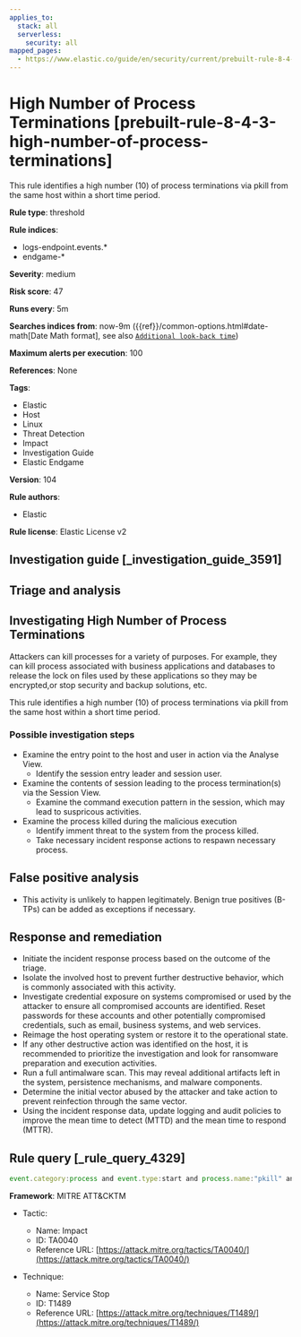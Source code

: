 ```yaml
---
applies_to:
  stack: all
  serverless:
    security: all
mapped_pages:
  - https://www.elastic.co/guide/en/security/current/prebuilt-rule-8-4-3-high-number-of-process-terminations.html
---
```


# High Number of Process Terminations [prebuilt-rule-8-4-3-high-number-of-process-terminations]

This rule identifies a high number (10) of process terminations via pkill from the same host within a short time period.

**Rule type**: threshold

**Rule indices**:

* logs-endpoint.events.*
* endgame-*

**Severity**: medium

**Risk score**: 47

**Runs every**: 5m

**Searches indices from**: now-9m ({{ref}}/common-options.html#date-math[Date Math format], see also [`Additional look-back time`](docs-content://solutions/security/detect-and-alert/create-detection-rule.md#rule-schedule))

**Maximum alerts per execution**: 100

**References**: None

**Tags**:

* Elastic
* Host
* Linux
* Threat Detection
* Impact
* Investigation Guide
* Elastic Endgame

**Version**: 104

**Rule authors**:

* Elastic

**Rule license**: Elastic License v2

## Investigation guide [_investigation_guide_3591]

## Triage and analysis

## Investigating High Number of Process Terminations

Attackers can kill processes for a variety of purposes. For example, they can kill process associated with business applications and databases to release the lock on files used by these applications so they may be encrypted,or stop security and backup solutions, etc.

This rule identifies a high number (10) of process terminations via pkill from the same host within a short time period.

### Possible investigation steps

- Examine the entry point to the host and user in action via the Analyse View.
  - Identify the session entry leader and session user.
- Examine the contents of session leading to the process termination(s) via the Session View.
  - Examine the command execution pattern in the session, which may lead to suspricous activities.
- Examine the process killed during the malicious execution
  - Identify imment threat to the system from the process killed.
  - Take necessary incident response actions to respawn necessary process.

## False positive analysis

- This activity is unlikely to happen legitimately. Benign true positives (B-TPs) can be added as exceptions if necessary.

## Response and remediation

- Initiate the incident response process based on the outcome of the triage.
- Isolate the involved host to prevent further destructive behavior, which is commonly associated with this activity.
- Investigate credential exposure on systems compromised or used by the attacker to ensure all compromised accounts are identified. Reset passwords for these accounts and other potentially compromised credentials, such as email, business systems, and web services.
- Reimage the host operating system or restore it to the operational state.
- If any other destructive action was identified on the host, it is recommended to prioritize the investigation and look for ransomware preparation and execution activities.
- Run a full antimalware scan. This may reveal additional artifacts left in the system, persistence mechanisms, and malware components.
- Determine the initial vector abused by the attacker and take action to prevent reinfection through the same vector.
- Using the incident response data, update logging and audit policies to improve the mean time to detect (MTTD) and the mean time to respond (MTTR).

## Rule query [_rule_query_4329]

```js
event.category:process and event.type:start and process.name:"pkill" and process.args:"-f"
```

**Framework**: MITRE ATT&CKTM

* Tactic:

    * Name: Impact
    * ID: TA0040
    * Reference URL: [https://attack.mitre.org/tactics/TA0040/](https://attack.mitre.org/tactics/TA0040/)

* Technique:

    * Name: Service Stop
    * ID: T1489
    * Reference URL: [https://attack.mitre.org/techniques/T1489/](https://attack.mitre.org/techniques/T1489/)



